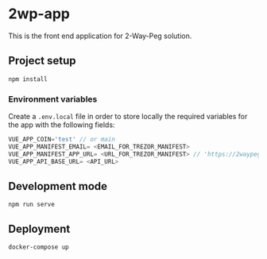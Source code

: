# 2wp-app
This is the front end application for 2-Way-Peg solution.
## Project setup
```
npm install
```
### Environment variables
Create a `.env.local` file in order to store locally the required variables for the app with the following fields:
```js
VUE_APP_COIN='test' // or main
VUE_APP_MANIFEST_EMAIL= <EMAIL_FOR_TREZOR_MANIFEST>
VUE_APP_MANIFEST_APP_URL= <URL_FOR_TREZOR_MANIFEST> // 'https://2waypeg.rsk.co/'
VUE_APP_API_BASE_URL= <API_URL>
```
## Development mode
```
npm run serve
```

## Deployment
```shell
docker-compose up
```
